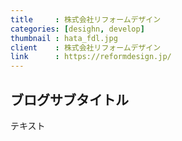 ```yaml
---
title     : 株式会社リフォームデザイン
categories: [desighn, develop]
thumbnail : hata_fdl.jpg
client    : 株式会社リフォームデザイン
link      : https://reformdesign.jp/
---
```


## ブログサブタイトル

テキスト